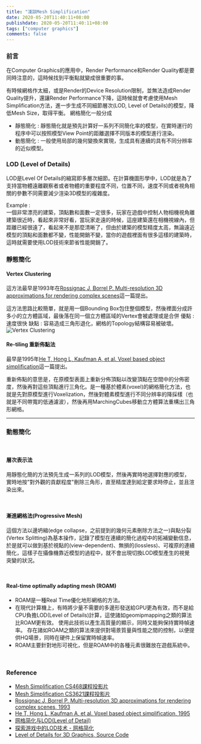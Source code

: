 ```yaml
---
title: "淺談Mesh Simplification"
date: 2020-05-20T11:40:11+08:00
publishdate: 2020-05-20T11:40:11+08:00
tags: ["computer graphics"]
comments: false
---
```


<script src="https://polyfill.io/v3/polyfill.min.js?features=es6"></script>
<script id="MathJax-script" async src="https://cdn.jsdelivr.net/npm/mathjax@3/es5/tex-mml-chtml.js"></script>


### 前言
在Computer Graphics的應用中，Render Performance和Render Quality都是要同時注意的，這時候找到平衡點就變成很重要的事。
<!--more-->
有時候網格作太細，或是Render的Device Resolution限制，並無法造成Render Quality提升，還讓Render Performance下降，這時候就會考慮使用Mesh Simplification方法，進一步生成不同細節層次(LOD, Level of Details)的模型，降低Mesh Size，取得平衡。
網格簡化一般分成

- 靜態簡化 : 靜態簡化就是預先計算好一系列不同簡化率的模型，在實時運行的程序中可以按照模型View Point的距離選擇不同版本的模型進行渲染。
- 動態簡化 : 一般使用局部的幾何變換來實現，生成具有連續的具有不同分辨率的近似模型。

### LOD (Level of Details)
LOD是Level Of Details的縮寫即多層次細節。在計算機圖形學中，LOD就是為了支持當物體遠離觀察者或者物體的重要程度不同，位置不同，速度不同或者視角相關的參數不同需要減少渲染3D模型的複雜度。 
    
Example : <br>
一個非常漂亮的建築，頂點數和面數一定很多，玩家在遊戲中控制人物相機視角離建築很近時，看起來非常好看，當玩家走遠的時候，這座建築還在相機視線內，但距離已經很遠了，看起來不是那麼清晰了，但由於建築的模型精度太高，無論遠近模型的頂點和面數都不變，性能開銷不變，當你的遊戲裡面有很多這樣的建築時，這時就需要使用LOD技術來節省性能開銷了。

### 靜態簡化
#### Vertex Clustering
這方法最早是1993年在[Rossignac J, Borrel P. Multi-resolution 3D approximations for rendering complex scenes](https://www.cc.gatech.edu/~jarek/papers/VertexClustering.pdf)這一篇提出。

這方法思路比較簡單，就是用一個Bounding Box包住整個模型，然後裡面分成許多小的立方體區域，最後落在同一個立方體區域的Vertex會被處理或是合併
優點 : 速度很快
缺點 : 容易造成三角形退化，網格的Topology結構容易被破壞。
![Vertex Clustering](../20200520/20200520_1.jpg "Vertex Clustering")

#### Re-tiling 重新佈點法
最早是1995年[He T, Hong L, Kaufman A, et al. Voxel based object simplification](https://www.cs.umd.edu/~varshney/papers/he_voxel.pdf)這一篇提出。

重新佈點的意思是，在原模型表面上重新分佈頂點以改變頂點在空間中的分佈密度，然後再對這些頂點進行三角化。是一種基於體素(voxel)的網格簡化方法，也就是先對原模型進行Voxelization，然後對體素模型進行不同分辨率的降採樣（也就是不同帶寬的低通濾波），然後再用MarchingCubes移動立方體算法重構出三角形網格。

***
### 動態簡化

<br>

#### 層次表示法
用靜態化簡的方法預先生成一系列的LOD模型，然後再實時地選擇對應的模型，實時地按"對外觀的貢獻程度"刪除三角形，直至精度達到給定要求時停止，並且渲染出來。


<br>

#### 漸進網格法(Progressive Mesh)
這個方法以邊坍縮(edge collapse，之前提到的幾何元素刪除方法之一)與點分裂(Vertex Splitting)為基本操作，記錄了模型在連續的簡化過程中的拓補變動信息，於是就可以做到基於視點的(view-dependent)、無損的(lossless)、可複原的連續簡化，這樣子在攝像機靠近模型的過程中，就不會出現切換LOD模型產生的視覺突變的狀況。

<br>

#### Real-time optimally adapting mesh (ROAM)

- ROAM是一種Real Time優化地形網格的方法。
- 在現代計算機上，有時將少量不需要的多邊形發送給GPU更為有效，而不是給CPU負擔LOD(Level of Details)計算，這使諸如geomipmapping之類的算法比ROAM更有效。 
使用此技術以產生高質量的顯示，同時又能夠保持實時幀速率。 存在諸如ROAM之類的算法來提供對場景質量與性能之間的控制，以便提供HQ場景，同時在硬件上保留實時幀速率。 
- ROAM主要針對地形可視化，但是ROAM中的各種元素很難放在遊戲系統中。
<br>

### Reference
- [Mesh Simplification CS468課程投影片](http://graphics.stanford.edu/courses/cs468-10-fall/LectureSlides/08_Simplification.pdf)
- [Mesh Simplification CS3621課程投影片](https://pages.mtu.edu/~shene/COURSES/cs3621/SLIDES/Simplification.pdf)
- [Rossignac J, Borrel P. Multi-resolution 3D approximations for rendering complex scenes, 1993](https://www.cc.gatech.edu/~jarek/papers/VertexClustering.pdf)
- [He T, Hong L, Kaufman A, et al. Voxel based object simplification, 1995](https://www.cs.umd.edu/~varshney/papers/he_voxel.pdf)
- [网格简化与LOD(Level of Detail)](https://zhuanlan.zhihu.com/p/32700416)
- [探索游戏中的LOD技术 - 网格简化](https://zhuanlan.zhihu.com/p/51944864)
- [Level of Details for 3D Graphics, Source Code](https://lodbook.com/source/)